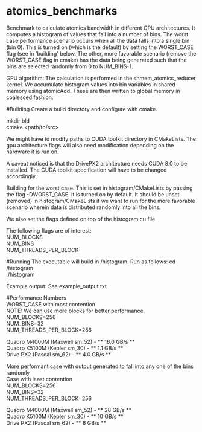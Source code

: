 # atomics_benchmarks
Benchmark to calculate atomics bandwidth in different GPU architectures. 
It computes a histogram of values that fall into a number of bins. 
The worst case performance scenario occurs when all the data falls into
a single bin (bin 0). This is turned on (which is the default) by setting the WORST_CASE flag (see in 'building' below. The other, more favorable scenario (remove the WORST_CASE flag in cmake) has the data being generated such that the bins are selected randomly from 0 to NUM_BINS-1. 

GPU algorithm:
The calculation is performed in the shmem_atomics_reducer kernel. We accumulate histogram values into bin variables in shared memory using atomicAdd. These are then written to global memory in coalesced fashion.


#Building
Create a build directory and configure with cmake.

mkdir bld <br>
cmake \<path/to/src>

We might have to modify paths to CUDA toolkit directory in CMakeLists. The gpu architecture flags will also need modification depending on the hardware it is run on. 

A caveat noticed is that the DrivePX2 architecture needs CUDA 8.0 to be installed. The CUDA toolkit specification will have to be changed accordingly.

Building for the worst case. This is set in histogram/CMakeLists by passing the flag -DWORST_CASE. It is turned on by default. It should be unset (removed) in histogram/CMakeLists if we want to run for the more favorable scenario wherein data is distributed randomly into all the bins. 

We also set the flags defined on top of the histogram.cu file. 

The following flags are of interest: <br>
NUM_BLOCKS <br>
NUM_BINS   <br> 
NUM_THREADS_PER_BLOCK <br>


#Running
The executable will build in <build-dir>/histogram.
Run as follows:
cd <build-dir>/histogram <br>
./histogram <br>

Example output: See example_output.txt

#Performance Numbers <br>
WORST_CASE with most contention <br>
NOTE: We can use more blocks for better performance.  <br>
NUM_BLOCKS=256 <br>
NUM_BINS=32    <br>
NUM_THREADS_PER_BLOCK=256

Quadro M4000M (Maxwell sm_52) - ** 16.0 GB/s ** <br>
Quadro K5100M (Kepler  sm_30) - **  1.1 GB/s ** <br>
Drive PX2     (Pascal  sm_62) - **  4.0 GB/s ** <br>

More performant case with output generated to fall into any one of the bins randomly <br>
Case with least contention <br>
NUM_BLOCKS=256 <br>
NUM_BINS=32    <br>
NUM_THREADS_PER_BLOCK=256 <br> 

Quadro M4000M (Maxwell sm_52) - ** 28 GB/s ** <br>
Quadro K5100M (Kepler  sm_30) - ** 10 GB/s ** <br>
Drive PX2     (Pascal  sm_62) - ** 6 GB/s ** <br>



